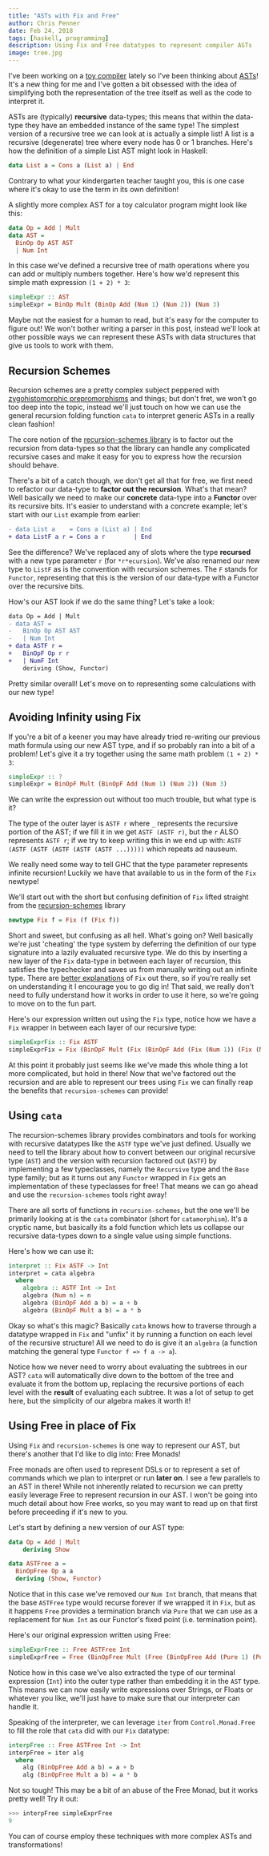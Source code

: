 ```yaml
---
title: "ASTs with Fix and Free"
author: Chris Penner
date: Feb 24, 2018
tags: [haskell, programming]
description: Using Fix and Free datatypes to represent compiler ASTs
image: tree.jpg
---
```


I've been working on a [toy compiler](https://github.com/ChrisPenner/Candor)
lately so I've been thinking about
[ASTs](https://en.wikipedia.org/wiki/Abstract_syntax_tree)! It's a new thing
for me and I've gotten a bit obsessed with the idea of simplifying both the
representation of the tree itself as well as the code to interpret it.

ASTs are (typically) **recursive** data-types; this means that within the
data-type they have an embedded instance of the same type! The simplest version 
of a recursive tree we can look at is actually a simple list! A list is a recursive
(degenerate) tree where every node has 0 or 1 branches. Here's how the definition
of a simple List AST might look in Haskell:

```haskell
data List a = Cons a (List a) | End
```

Contrary to what your kindergarten teacher taught you, this is one case where
it's okay to use the term in its own definition!

A slightly more complex AST for a toy calculator program might look like this:

```haskell
data Op = Add | Mult
data AST =
  BinOp Op AST AST 
  | Num Int
```

In this case we've defined a recursive tree of math operations where you can
add or multiply numbers together. Here's how we'd represent this simple math
expression `(1 + 2) * 3`:

```haskell
simpleExpr :: AST
simpleExpr = BinOp Mult (BinOp Add (Num 1) (Num 2)) (Num 3)
```

Maybe not the easiest for a human to read, but it's easy for the computer to
figure out! We won't bother writing a parser in this post, instead we'll look
at other possible ways we can represent these ASTs with data structures that
give us tools to work with them.

## Recursion Schemes

Recursion schemes are a pretty complex subject peppered with [zygohistomorphic
prepromorphisms](https://www.reddit.com/r/programming/comments/6ml1y/a_pretty_useful_haskell_snippet/c04ako5/)
and things; but don't fret, we won't go too deep into the topic, instead we'll
just touch on how we can use the general recursion folding function `cata` to
interpret generic ASTs in a really clean fashion!

The core notion of the [recursion-schemes
library](https://hackage.haskell.org/package/recursion-schemes) is to factor
out the recursion from data-types so that the library can handle any
complicated recursive cases and make it easy for you to express how the
recursion should behave.

There's a bit of a catch though, we don't get all that for free, we first need
to refactor our data-type to **factor out the recursion**. What's that mean?
Well basically we need to make our **concrete** data-type into a **Functor**
over its recursive bits. It's easier to understand with a concrete example;
let's start with our `List` example from earlier:

```diff
- data List a    = Cons a (List a) | End
+ data ListF a r = Cons a r        | End
```

See the difference? We've replaced any of slots where the type **recursed**
with a new type parameter `r` (for `*r*ecursion`). We've also renamed our new
type to `ListF` as is the convention with recursion schemes. The `F` stands for
`Functor`, representing that this is the version of our data-type with a
Functor over the recursive bits.

How's our AST look if we do the same thing? Let's take a look:

```diff
data Op = Add | Mult
- data AST =
-   BinOp Op AST AST 
-   | Num Int
+ data ASTF r =
+   BinOpF Op r r 
+   | NumF Int
    deriving (Show, Functor)
```

Pretty similar overall! Let's move on to representing some calculations with
our new type!

## Avoiding Infinity using Fix

If you're a bit of a keener you may have already tried re-writing our previous
math formula using our new AST type, and if so probably ran into a bit of a
problem! Let's give it a try together using the same math problem `(1 + 2) * 3`:

```haskell
simpleExpr :: ?
simpleExpr = BinOpF Mult (BinOpF Add (Num 1) (Num 2)) (Num 3)
```

We can write the expression out without too much trouble, but what type is it?

The type of the outer layer is `ASTF r` where `_` represents the recursive
portion of the AST; if we fill it in we get `ASTF (ASTF r)`, but the `r` ALSO
represents `ASTF r`; if we try to keep writing this in we end up with:
`ASTF (ASTF (ASTF (ASTF (ASTF (ASTF ...)))))` which repeats ad nauseum.

We really need some way to tell GHC that the type parameter represents infinite
recursion! Luckily we have that available to us in the form of the `Fix`
newtype!

We'll start out with the short but confusing definition of `Fix` lifted straight from
the [recursion-schemes](https://hackage.haskell.org/package/recursion-schemes-5.0.2/docs/Data-Functor-Foldable.html#t:Fix) library

```haskell
newtype Fix f = Fix (f (Fix f))
```

Short and sweet, but confusing as all hell. What's going on? Well basically
we're just 'cheating' the type system by deferring the definition of our type
signature into a lazily evaluated recursive type. We do this by inserting a new
layer of the `Fix` data-type in between each layer of recursion, this satisfies
the typechecker and saves us from manually writing out an infinite type. There
are [better explanations](https://stackoverflow.com/a/45916939/3907685) of
`Fix` out there, so if you're really set on understanding it I encourage you to
go dig in! That said, we really don't need to fully understand how it works in
order to use it here, so we're going to move on to the fun part.

Here's our expression written out using the `Fix` type, notice how we have a
`Fix` wrapper in between each layer of our recursive type:

```haskell
simpleExprFix :: Fix ASTF
simpleExprFix = Fix (BinOpF Mult (Fix (BinOpF Add (Fix (Num 1)) (Fix (Num 2)))) (Fix (Num 3)))
```

At this point it probably just seems like we've made this whole thing a lot
more complicated, but hold in there! Now that we've factored out the recursion
and are able to represent our trees using `Fix` we can finally reap the benefits
that `recursion-schemes` can provide!

## Using `cata`

The recursion-schemes library provides combinators and tools for working with
recursive datatypes like the `ASTF` type we've just defined. Usually we need to
tell the library about how to convert between our original recursive type
(`AST`) and the version with recursion factored out (`ASTF`) by implementing a
few typeclasses, namely the `Recursive` type and the `Base` type family; but as
it turns out any `Functor` wrapped in `Fix` gets an implementation of these
typeclasses for free! That means we can go ahead and use the
`recursion-schemes` tools right away!

There are all sorts of functions in `recursion-schemes`, but the one we'll be
primarily looking at is the `cata` combinator (short for `catamorphism`). It's
a cryptic name, but basically its a fold function which lets us collapse our
recursive data-types down to a single value using simple functions.

Here's how we can use it:

```haskell
interpret :: Fix ASTF -> Int
interpret = cata algebra
  where
    algebra :: ASTF Int -> Int
    algebra (Num n) = n
    algebra (BinOpF Add a b) = a + b
    algebra (BinOpF Mult a b) = a * b
```

Okay so what's this magic? Basically `cata` knows how to traverse through a
datatype wrapped in `Fix` and "unfix" it by running a function on each level of
the recursive structure! All we need to do is give it an `algebra` (a function
matching the general type `Functor f => f a -> a`).

Notice how we never need to worry about evaluating the subtrees in our AST?
`cata` will automatically dive down to the bottom of the tree and evaluate it
from the bottom up, replacing the recursive portions of each level with
the **result** of evaluating each subtree. It was a lot of setup to get here,
but the simplicity of our algebra makes it worth it!

## Using Free in place of Fix

Using `Fix` and `recursion-schemes` is one way to represent our AST, but there's
another that I'd like to dig into: Free Monads!

Free monads are often used to represent DSLs or to represent a set of commands
which we plan to interpret or run **later on**. I see a few parallels to an AST
in there! While not inherently related to recursion we can pretty easily
leverage Free to represent recursion in our AST. I won't be going into much
detail about how Free works, so you may want to read up on that first before
preceeding if it's new to you.

Let's start by defining a new version of our AST type:

```haskell
data Op = Add | Mult
    deriving Show

data ASTFree a =
  BinOpFree Op a a
  deriving (Show, Functor)
```

Notice that in this case we've removed our `Num Int` branch, that means that
the base `ASTFree` type would recurse forever if we wrapped it in `Fix`, but as
it happens `Free` provides a termination branch via `Pure` that we can use
as a replacement for `Num Int` as our Functor's fixed point (i.e. termination point).

Here's our original expression written using Free:

```haskell
simpleExprFree :: Free ASTFree Int
simpleExprFree = Free (BinOpFree Mult (Free (BinOpFree Add (Pure 1) (Pure 2))) (Pure 3))
```

Notice how in this case we've also extracted the type of our terminal
expression (`Int`) into the outer type rather than embedding it in the `AST`
type. This means we can now easily write expressions over Strings, or Floats
or whatever you like, we'll just have to make sure that our interpreter can
handle it.

Speaking of the interpreter, we can leverage `iter` from `Control.Monad.Free` to 
fill the role that `cata` did with our `Fix` datatype:

```haskell
interpFree :: Free ASTFree Int -> Int
interpFree = iter alg
  where
    alg (BinOpFree Add a b) = a + b
    alg (BinOpFree Mult a b) = a * b
```

Not so tough! This may be a bit of an abuse of the Free Monad, but it works
pretty well! Try it out:

```haskell
>>> interpFree simpleExprFree
9
```

You can of course employ these techniques with more complex ASTs and transformations!

